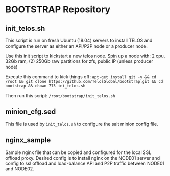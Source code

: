 # BOOTSTRAP Repository

## init_telos.sh
This script is run on fresh Ubuntu (18.04) servers to install TELOS and configure
the server as either an API/P2P node or a producer node.

Use this init script to kickstart a new telos node.  Spin up a node with:
2 cpu, 32Gb ram, (2) 250Gb raw partitions for zfs, public IP (unless producer node)

Execute this command to kick things off:
`apt-get install git -y && cd /root && git clone https://github.com/TelosGlobal/bootstrap.git && cd bootstrap && chown 775 ini_telos.sh`

Then run this script:
`/root/bootstrap/init_telos.sh`

## minion_cfg.sed
This file is used by `init_telos.sh` to configure the salt minion config file.

## nginx_sample
Sample nginx file that can be copied and configured for the local SSL offload proxy.
Desired config is to install nginx on the NODE01 server and config to ssl offload and
load-balance API and P2P traffic between NODE01 and NODE02.
